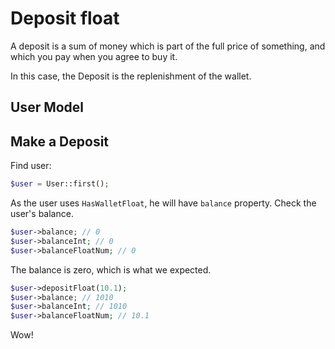 # Deposit float

A deposit is a sum of money which is part of the full price of something, 
and which you pay when you agree to buy it.

In this case, the Deposit is the replenishment of the wallet.

## User Model

<!--@include: ../../_include/models/user_simple_float.md -->

## Make a Deposit

Find user:

```php
$user = User::first(); 
```

As the user uses `HasWalletFloat`, he will have `balance` property. 
Check the user's balance.

```php
$user->balance; // 0
$user->balanceInt; // 0
$user->balanceFloatNum; // 0
```

The balance is zero, which is what we expected.

```php
$user->depositFloat(10.1); 
$user->balance; // 1010
$user->balanceInt; // 1010
$user->balanceFloatNum; // 10.1
```

Wow!
